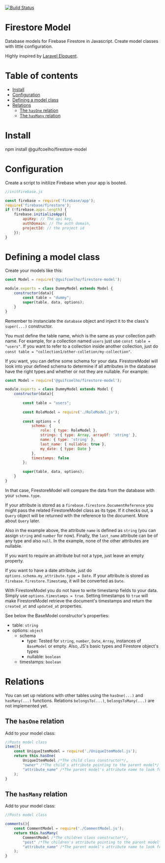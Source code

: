 [![Build Status](https://travis-ci.com/guifcoelho/firestore-model.svg?branch=master)](https://travis-ci.com/guifcoelho/firestore-model)

<h1>Firestore Model</h1>

Database models for Firebase Firestore in Javascript. Create model classes with little configuration.

Highly inspired by [Laravel Eloquent](https://laravel.com/docs/master/eloquent).

<h1>Table of contents</h1>

- [Install](#install)
- [Configuration](#configuration)
- [Defining a model class](#defining-a-model-class)
- [Relations](#relations)
  - [The `hasOne` relation](#the-hasone-relation)
  - [The `hasMany` relation](#the-hasmany-relation)

# Install

npm install @guifcoelho/firestore-model

# Configuration

Create a script to initilize Firebase when your app is booted.

``` js
//initFirebase.js

const firebase = require('firebase/app');
require('firebase/firestore');
if (!firebase.apps.length) {
    firebase.initializeApp({
        apiKey: // The api key,
        authDomain: // The auth domain,
        projectId: // the project id
    });
}
```

# Defining a model class

Create your models like this:

``` js
const Model = require('@guifcoelho/firestore-model');

module.exports = class DummyModel extends Model {
    constructor(data){
        const table = "dummy";
        super(table, data, options);
    }
}
```

Remember to instanciate the `database` object and inject it to the class's `super(...)` constructor.

You must define the table name, which is the same as your collection path name. For example, for a collection named `users` just use `const table = "users"`. If you want to refer to a collection inside another collection, just do `const table = "collection1/other-colletion/my-collection"`.

If you want, you can define some schema for your data. FirestoreModel will look into your defined schema to determine if all attributes in the database have the right types and whether or not they are nullable. For example:

``` js
const Model = require('@guifcoelho/firestore-model');

module.exports = class DummyModel extends Model {
    constructor(data){
        
        const table = "users";
        
        const RoleModel = require('./RoleModel.js');
        
        const options = {
            schema: {
                role: { type: RoleModel },
                strings: { type: Array, arrayOf: 'string' },
                name: { type: 'string' },
                last_name: { nullable: true },
                my_date: { type: Date }
            },
            timestamps: false
        };
        
        super(table, data, options);
    }
}
```

In that case, FirestoreModel will compare the data from the database with your `schema.type`.

If your attribute is stored as a `firebase.firestore.DocumentReference` you might pass the related FirestoreModel class as its type. If it checks out, a `Query` object will be returned with the reference to the document. More about `Query` later.

Also in the example above, the attribute `name` is defined as `string` (you can assign `string` and `number` for now). Finally, the `last_name` attribute can be of any type and also `null`. In the example, none of the other attributes are nullable.

If you want to require an attribute but not a type, just leave an empty property.

If you want to have a date attribute, just do `options.schema.my_attribute.type = Date`. If your attribute is stored as `firebase.firestore.Timestamp`, it will be converted as `Date`.

With FirestoreModel you do not have to write timestamp fields to your data. Simply use `options.timestamps = true`. Setting timestamps to `true` will make FirestoreModel retrieve the document's timestamps and return the `created_at` and `updated_at` properties.

See below the BaseModel constructor's properties:

- table: `string`
- options: `object`
  - schema
    - type: Tested for `string`, `number`, `Date`, `Array`, instances of `BaseModel` or empty. Also, JS's basic types and Firestore object's types
    - nullable: `boolean`
  - timestamps: `boolean`

# Relations

You can set up relations with other tables using the `hasOne(...)` and `hasMany(...)` functions. Relations `belongsTo(...)`, `belongsToMany(...)` are not implemented yet.

## The `hasOne` relation

Add to your model class:

``` js
//Posts model class
item(){
    const UniqueItemModel = require('./UniqueItemModel.js');
    return this.hasOne(
        UniqueItemModel /*The child class constructor*/,
        "owner" /*The child's attribute pointing to the parent model*/,
        "attribute_name" /*The parent model's attribute name to look for. The default is its DocumentReference, which is the recommended definition. Therefore, just leave it blank. */
    );
}
```

## The `hasMany` relation

Add to your model class:

``` js
//Posts model class

comments(){
    const CommentModel = require('./CommentModel.js');
    return this.hasMany(
        CommentModel /*The children class constructor*/,
        "post" /*The children's attribute pointing to the parent model*/,
        "attribute_name" /*The parent model's attribute name to look for. The default is its DocumentReference, which is the recommended definition. Therefore, just leave it blank. */
    );
}
```